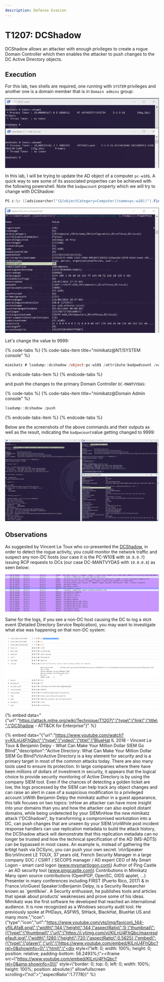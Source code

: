 ```yaml
---
description: Defense Evasion
---
```


# T1207: DCShadow

DCShadow allows an attacker with enough privileges to create a rogue Domain Controller which then enables the attacker to push changes to the DC Active Directory objects.

## Execution

For this lab, two shells are required, one running with `SYSTEM` privileges and another one is a domain member that is in `Domain admins` group:

![](../.gitbook/assets/dcshadow-privileges.png)

In this lab, I will be trying to update the AD object of a computer `pc-w10$`. A quick way to see some of its associated properties can be achieved with the following powershell. Note the `badpwcount` property which we will try to change with DCShadow:

```csharp
PS c:\> ([adsisearcher]"(&(objectCategory=Computer)(name=pc-w10))").Findall().Properties
```

![](../.gitbook/assets/dcshadow-computer-properties.png)

Let's change the value to 9999:

{% code-tabs %}
{% code-tabs-item title="mimikatz@NT/SYSTEM console" %}
```csharp
mimikatz # lsadump::dcshadow /object:pc-w10$ /attribute:badpwdcount /value=9999
```
{% endcode-tabs-item %}
{% endcode-tabs %}

and push the changes to the primary Domain Controller `DC-MANTVYDAS`:

{% code-tabs %}
{% code-tabs-item title="mimikatz@Domain Admin console" %}
```csharp
lsadump::dcshadow /push
```
{% endcode-tabs-item %}
{% endcode-tabs %}

Below are the screenshots of the above commands and their outputs as well as the result, indicating the `badpwcount`value getting changed to 9999:

![](../.gitbook/assets/dcshadow-computer-properties-changed.png)

## Observations

As suggested by Vincent Le Toux who co-presented the [DCShadow](https://www.youtube.com/watch?v=KILnU4FhQbc), in order to detect the rogue activity, you could monitor the network traffic and suspect any non-DC hosts \(our case it is the PC-W10$ with `10.0.0.7`\) issuing RCP requests to DCs \(our case DC-MANTVYDAS with `10.0.0.6`\) as seen below:

![](../.gitbook/assets/dcshadow-traffic.png)

Same for the logs, if you see a non-DC host causing the DC to log a `4929` event \(Detailed Directory Service Replication\), you may want to investigate what else was happening on that non-DC system:

![](../.gitbook/assets/dcshadow-logs.png)

{% embed data="{\"url\":\"https://attack.mitre.org/wiki/Technique/T1207\",\"type\":\"link\",\"title\":\"DCShadow - ATT&CK for Enterprise\"}" %}

{% embed data="{\"url\":\"https://www.youtube.com/watch?v=KILnU4FhQbc\",\"type\":\"video\",\"title\":\"BlueHat IL 2018 - Vincent Le Toux & Benjamin Delpy - What Can Make Your Million Dollar SIEM Go Blind\",\"description\":\"Active Directory: What Can Make Your Million Dollar SIEM Go Blind?\\n\\nActive Directory is a key element for security and is a primary target in most of the common attacks today. There are also many tools used to ensure its protection. In large companies where there have been millions of dollars of investment in security, it appears that the logical choice to provide security monitoring of Active Directory is by using the company SIEM tool. Even if the chances of detecting a golden ticket are low, the logs processed by the SIEM can help track any object changes and can raise an alert in case of a suspicious modification to a privileged account.\\nWith Benjamin Delpy the mimikatz author in a guest appearance, this talk focuses on two topics: \\nHow an attacker can have more insight into your domains than you and how the attacker can also exploit distant domains, while being undetected by your SIEM\\nHow the new mimikatz attack \\\"DCShadow\\\", by transforming a compromised workstation into a DC, can push changes that are unseen by your SIEM.\\n\\nWhile post incident response handlers can use replication metadata to build the attack history, the DCShadow attack will demonstrate that this replication metadata can no longer be trusted and how the technical specification of the AD \(MS-ADTS\) can be bypassed in most cases. An example is, instead of gathering the krbtgt hash via DCSync, you can push your own secret. \\n\\nSpeaker Bio:\\nVincent LE TOUX, 37 years old, French Security Manager in a large company SOC / CSIRT / SECOPS manager / AD expert CEO of My Smart Logon - smart card logon \(www.mysmartlogon.com\) Author of Ping Castle - an AD security tool \(www.pingcastle.com\) Contributions in Mimikatz Many open source contributions \(OpenPGP, OpenSC, GIDS applet, ...\) Presenter in many conferences including FIRST \(Puerto Rico, 2017\) & in France.\\n\\nGuest Speaker:\\nBenjamin Delpy, is a Security Researcher known as \`gentilkiwi\`. A Security enthusiast, he publishes tools and articles that speak about products’ weaknesses and prove some of his ideas. Mimikatz was the first software he developed that reached an international audience. It is now recognized as a Windows security audit tool. He previously spoke at PHDays, ASFWS, StHack, BlackHat, BlueHat US and many more.\",\"icon\":{\"type\":\"icon\",\"url\":\"https://www.youtube.com/yts/img/favicon\_144-vfliLAfaB.png\",\"width\":144,\"height\":144,\"aspectRatio\":1},\"thumbnail\":{\"type\":\"thumbnail\",\"url\":\"https://i.ytimg.com/vi/KILnU4FhQbc/maxresdefault.jpg\",\"width\":1280,\"height\":720,\"aspectRatio\":0.5625},\"embed\":{\"type\":\"player\",\"url\":\"https://www.youtube.com/embed/KILnU4FhQbc?rel=0&showinfo=0\",\"html\":\"<div style=\\\"left: 0; width: 100%; height: 0; position: relative; padding-bottom: 56.2493%;\\\"><iframe src=\\\"https://www.youtube.com/embed/KILnU4FhQbc?rel=0&amp;showinfo=0\\\" style=\\\"border: 0; top: 0; left: 0; width: 100%; height: 100%; position: absolute;\\\" allowfullscreen scrolling=\\\"no\\\"></iframe></div>\",\"aspectRatio\":1.7778}}" %}

